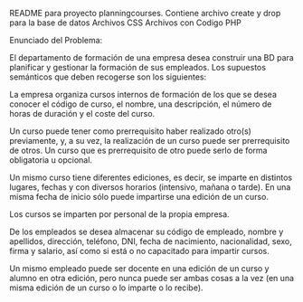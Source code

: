 README para proyecto planningcourses.
Contiene archivo create y drop para la base de datos 
Archivos CSS
Archivos con Codigo PHP

Enunciado del Problema:

El departamento de formación de una empresa desea construir una BD para planificar y gestionar la formación de sus empleados. Los supuestos semánticos que deben recogerse son los siguientes: 

La empresa organiza cursos internos de formación de los que se desea conocer el código de curso, el nombre, una descripción, el número de horas de duración y el coste del curso.

Un curso puede tener como prerrequisito haber realizado otro(s) previamente, y, a su vez, la realización de un curso puede ser prerrequisito de otros. Un curso que es prerrequisito de otro puede serlo de forma obligatoria u opcional.

Un mismo curso tiene diferentes ediciones, es decir, se imparte en distintos lugares, fechas y con diversos horarios (intensivo, mañana o tarde). En una misma fecha de inicio sólo puede impartirse una edición de un curso.

Los cursos se imparten por personal de la propia empresa.

De los empleados se desea almacenar su código de empleado, nombre y apellidos, dirección, teléfono, DNI, fecha de nacimiento, nacionalidad, sexo, firma y salario, así como si está o no capacitado para impartir cursos.

Un mismo empleado puede ser docente en una edición de un curso y alumno en otra edición, pero nunca puede ser ambas cosas a la vez (en una misma edición de un curso o lo imparte o lo recibe).